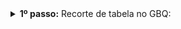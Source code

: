 <details><summary><b> 1º passo:</b> Recorte de tabela no GBQ: </summary> ['a', 'b'] <b>Unidade: </b> <br>Vínculos